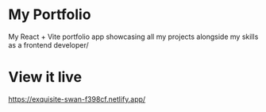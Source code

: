 # My Portfolio

My React + Vite portfolio app showcasing all my projects alongside my skills as a frontend developer/

# View it live

https://exquisite-swan-f398cf.netlify.app/